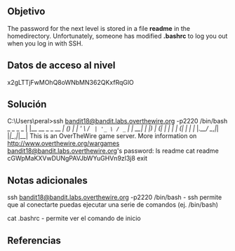 ## Objetivo
The password for the next level is stored in a file **readme** in the homedirectory. Unfortunately, someone has modified **.bashrc** to log you out when you log in with SSH.
## Datos de acceso al nivel
x2gLTTjFwMOhQ8oWNbMN362QKxfRqGlO
## Solución
C:\Users\peral>ssh bandit18@bandit.labs.overthewire.org -p2220 /bin/bash
                         _                     _ _ _
                        | |__   __ _ _ __   __| (_) |_
                        | '_ \ / _` | '_ \ / _` | | __|
                        | |_) | (_| | | | | (_| | | |_
                        |_.__/ \__,_|_| |_|\__,_|_|\__|
                      This is an OverTheWire game server.
            More information on http://www.overthewire.org/wargames
bandit18@bandit.labs.overthewire.org's password:
ls
readme
cat readme
cGWpMaKXVwDUNgPAVJbWYuGHVn9zl3j8
exit

## Notas adicionales
ssh [bandit18@bandit.labs.overthewire.org](mailto:bandit18@bandit.labs.overthewire.org) -p2220 /bin/bash - ssh permite que al conectarte puedas ejecutar una serie de comandos (ej. /bin/bash)

cat .bashrc - permite ver el comando de inicio
## Referencias
